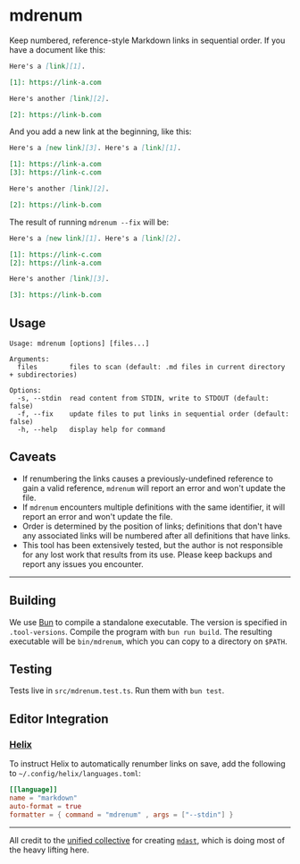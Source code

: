 # mdrenum

Keep numbered, reference-style Markdown links in sequential order. If you have a document like this:

```markdown
Here's a [link][1].

[1]: https://link-a.com

Here's another [link][2].

[2]: https://link-b.com
````

And you add a new link at the beginning, like this:

```markdown
Here's a [new link][3]. Here's a [link][1].

[1]: https://link-a.com
[3]: https://link-c.com

Here's another [link][2].

[2]: https://link-b.com
````

The result of running `mdrenum --fix` will be:

```markdown
Here's a [new link][1]. Here's a [link][2].

[1]: https://link-c.com
[2]: https://link-a.com

Here's another [link][3].

[3]: https://link-b.com
```

## Usage

```
Usage: mdrenum [options] [files...]

Arguments:
  files        files to scan (default: .md files in current directory + subdirectories)

Options:
  -s, --stdin  read content from STDIN, write to STDOUT (default: false)
  -f, --fix    update files to put links in sequential order (default: false)
  -h, --help   display help for command
```

## Caveats

* If renumbering the links causes a previously-undefined reference to gain a valid reference, `mdrenum` will report an error and won't update the file.
* If `mdrenum` encounters multiple definitions with the same identifier, it will report an error and won't update the file.
* Order is determined by the position of links; definitions that don't have any associated links will be numbered after all definitions that have links.
* This tool has been extensively tested, but the author is not responsible for any lost work that results from its use. Please keep backups and report any issues you encounter.

---

## Building

We use [Bun][1] to compile a standalone executable. The version is specified in `.tool-versions`. Compile the program with `bun run build`. The resulting executable will be `bin/mdrenum`, which you can copy to a directory on `$PATH`.

[1]: https://bun.sh/

## Testing

Tests live in `src/mdrenum.test.ts`. Run them with `bun test`.

## Editor Integration

### [Helix][2]

To instruct Helix to automatically renumber links on save, add the following to `~/.config/helix/languages.toml`:

```toml
[[language]]
name = "markdown"
auto-format = true
formatter = { command = "mdrenum" , args = ["--stdin"] }
```

[2]: https://helix-editor.com/

---

All credit to the [unified collective][3] for creating [`mdast`][4], which is doing most of the heavy lifting here.

[3]: https://unifiedjs.com/
[4]: https://github.com/syntax-tree/mdast
